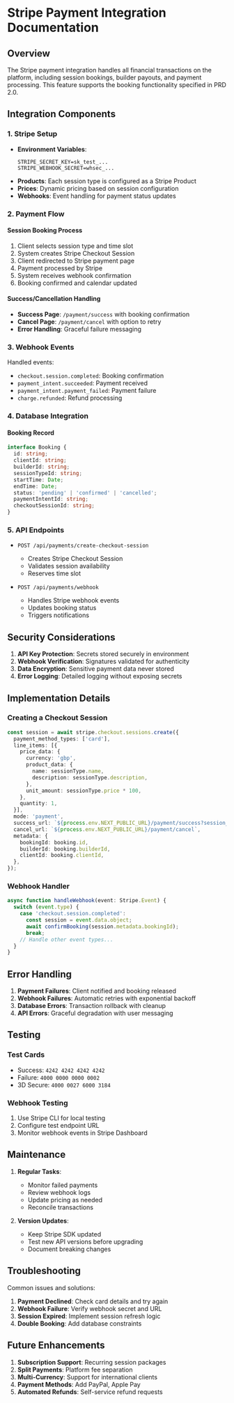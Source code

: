 # Stripe Payment Integration Documentation

## Overview

The Stripe payment integration handles all financial transactions on the platform, including session bookings, builder payouts, and payment processing. This feature supports the booking functionality specified in PRD 2.0.

## Integration Components

### 1. Stripe Setup

- **Environment Variables**:
  ```
  STRIPE_SECRET_KEY=sk_test_...
  STRIPE_WEBHOOK_SECRET=whsec_...
  ```
- **Products**: Each session type is configured as a Stripe Product
- **Prices**: Dynamic pricing based on session configuration
- **Webhooks**: Event handling for payment status updates

### 2. Payment Flow

#### Session Booking Process
1. Client selects session type and time slot
2. System creates Stripe Checkout Session
3. Client redirected to Stripe payment page
4. Payment processed by Stripe
5. System receives webhook confirmation
6. Booking confirmed and calendar updated

#### Success/Cancellation Handling
- **Success Page**: `/payment/success` with booking confirmation
- **Cancel Page**: `/payment/cancel` with option to retry
- **Error Handling**: Graceful failure messaging

### 3. Webhook Events

Handled events:
- `checkout.session.completed`: Booking confirmation
- `payment_intent.succeeded`: Payment received
- `payment_intent.payment_failed`: Payment failure
- `charge.refunded`: Refund processing

### 4. Database Integration

#### Booking Record
```typescript
interface Booking {
  id: string;
  clientId: string;
  builderId: string;
  sessionTypeId: string;
  startTime: Date;
  endTime: Date;
  status: 'pending' | 'confirmed' | 'cancelled';
  paymentIntentId: string;
  checkoutSessionId: string;
}
```

### 5. API Endpoints

- `POST /api/payments/create-checkout-session`
  - Creates Stripe Checkout Session
  - Validates session availability
  - Reserves time slot

- `POST /api/payments/webhook`
  - Handles Stripe webhook events
  - Updates booking status
  - Triggers notifications

## Security Considerations

1. **API Key Protection**: Secrets stored securely in environment
2. **Webhook Verification**: Signatures validated for authenticity
3. **Data Encryption**: Sensitive payment data never stored
4. **Error Logging**: Detailed logging without exposing secrets

## Implementation Details

### Creating a Checkout Session
```typescript
const session = await stripe.checkout.sessions.create({
  payment_method_types: ['card'],
  line_items: [{
    price_data: {
      currency: 'gbp',
      product_data: {
        name: sessionType.name,
        description: sessionType.description,
      },
      unit_amount: sessionType.price * 100,
    },
    quantity: 1,
  }],
  mode: 'payment',
  success_url: `${process.env.NEXT_PUBLIC_URL}/payment/success?session_id={CHECKOUT_SESSION_ID}`,
  cancel_url: `${process.env.NEXT_PUBLIC_URL}/payment/cancel`,
  metadata: {
    bookingId: booking.id,
    builderId: booking.builderId,
    clientId: booking.clientId,
  },
});
```

### Webhook Handler
```typescript
async function handleWebhook(event: Stripe.Event) {
  switch (event.type) {
    case 'checkout.session.completed':
      const session = event.data.object;
      await confirmBooking(session.metadata.bookingId);
      break;
    // Handle other event types...
  }
}
```

## Error Handling

1. **Payment Failures**: Client notified and booking released
2. **Webhook Failures**: Automatic retries with exponential backoff
3. **Database Errors**: Transaction rollback with cleanup
4. **API Errors**: Graceful degradation with user messaging

## Testing

### Test Cards
- Success: `4242 4242 4242 4242`
- Failure: `4000 0000 0000 0002`
- 3D Secure: `4000 0027 6000 3184`

### Webhook Testing
1. Use Stripe CLI for local testing
2. Configure test endpoint URL
3. Monitor webhook events in Stripe Dashboard

## Maintenance

1. **Regular Tasks**:
   - Monitor failed payments
   - Review webhook logs
   - Update pricing as needed
   - Reconcile transactions

2. **Version Updates**:
   - Keep Stripe SDK updated
   - Test new API versions before upgrading
   - Document breaking changes

## Troubleshooting

Common issues and solutions:
1. **Payment Declined**: Check card details and try again
2. **Webhook Failure**: Verify webhook secret and URL
3. **Session Expired**: Implement session refresh logic
4. **Double Booking**: Add database constraints

## Future Enhancements

1. **Subscription Support**: Recurring session packages
2. **Split Payments**: Platform fee separation
3. **Multi-Currency**: Support for international clients
4. **Payment Methods**: Add PayPal, Apple Pay
5. **Automated Refunds**: Self-service refund requests
